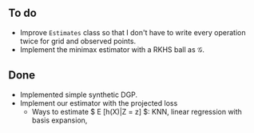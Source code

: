 ## To do

* Improve `Estimates` class so that I don't have to write every operation
  twice for grid and observed points.
* Implement the minimax estimator with a RKHS ball as $\mathcal{G}$.

## Done

* Implemented simple synthetic DGP.
* Implement our estimator with the projected loss
    - Ways to estimate $ E [h(X)|Z = z] $: KNN, linear regression with
      basis expansion, 
